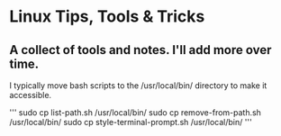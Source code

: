 # Linux Tips, Tools & Tricks

A collect of tools and notes. I'll add more over time.
---
I typically move bash scripts to the /usr/local/bin/ directory to make it accessible.

'''
sudo cp list-path.sh /usr/local/bin/
sudo cp remove-from-path.sh /usr/local/bin/
sudo cp style-terminal-prompt.sh /usr/local/bin/
'''

